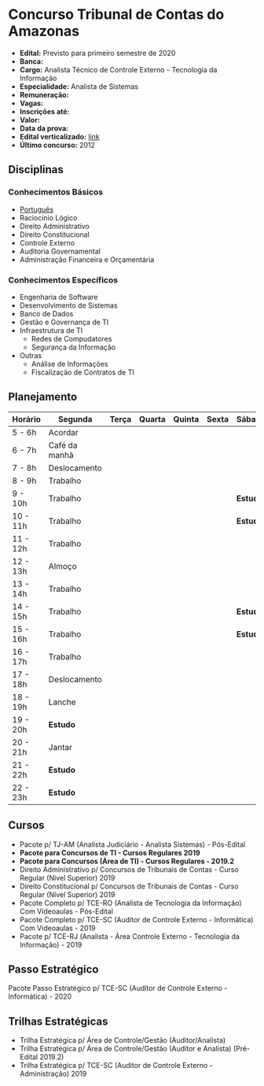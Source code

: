 # Concurso Tribunal de Contas do Amazonas

- **Edital:** Previsto para primeiro semestre de 2020
- **Banca:** 
- **Cargo:** Analista Técnico de Controle Externo - Tecnologia da Informação
- **Especialidade:** Analista de Sistemas
- **Remuneração:** 
- **Vagas:** 
- **Inscrições até:**
- **Valor:** 
- **Data da prova:** 
- **Edital verticalizado:** [link](#)
- **Último concurso:** 2012

## Disciplinas

### Conhecimentos Básicos

- [Português](portugues/index.md)
- Raciocínio Lógico
- Direito Administrativo
- Direito Constitucional
- Controle Externo
- Auditoria Governamental
- Administração Financeira e Orçamentária

### Conhecimentos Específicos

- Engenharia de Software
- Desenvolvimento de Sistemas
- Banco de Dados
- Gestão e Governança de TI
- Infraestrutura de TI
    + Redes de Compudatores
    + Segurança da Informação
- Outras
    + Análise de Informações
    + Fiscalização de Contratos de TI

## Planejamento

| Horário  | Segunda       | Terça | Quarta | Quinta | Sexta | Sábado     | Domingo     |
| -------- | ------------- | ----- | ------ | ------ | ----- | ---------- | ----------- |
| 5 - 6h   | Acordar       |       |        |        |       |            |             |
| 6 - 7h   | Café da manhã |       |        |        |       |            |             |
| 7 - 8h   | Deslocamento  |       |        |        |       |            |             |
| 8 - 9h   | Trabalho      |       |        |        |       |            |             |
| 9 - 10h  | Trabalho      |       |        |        |       | **Estudo** |             |
| 10 - 11h | Trabalho      |       |        |        |       | **Estudo** | **Revisão** |
| 11 - 12h | Trabalho      |       |        |        |       |            |             |
| 12 - 13h | Almoço        |       |        |        |       |            |             |
| 13 - 14h | Trabalho      |       |        |        |       |            |             |
| 14 - 15h | Trabalho      |       |        |        |       | **Estudo** | **Revisão** |
| 15 - 16h | Trabalho      |       |        |        |       | **Estudo** |             |
| 16 - 17h | Trabalho      |       |        |        |       |            |             |
| 17 - 18h | Deslocamento  |       |        |        |       |            |             |
| 18 - 19h | Lanche        |       |        |        |       |            |             |
| 19 - 20h | **Estudo**    |       |        |        |       |            |             |
| 20 - 21h | Jantar        |       |        |        |       |            |             |
| 21 - 22h | **Estudo**    |       |        |        |       |            |             |
| 22 - 23h | **Estudo**    |       |        |        |       |            |             |

## Cursos

- Pacote p/ TJ-AM (Analista Judiciário - Analista Sistemas) - Pós-Edital
- **Pacote para Concursos de TI - Cursos Regulares 2019**
- **Pacote para Concursos (Área de TI) - Cursos Regulares - 2019.2**
- Direito Administrativo p/ Concursos de Tribunais de Contas - Curso Regular (Nível Superior) 2019
- Direito Constitucional p/ Concursos de Tribunais de Contas - Curso Regular (Nível Superior) 2019
- Pacote Completo p/ TCE-RO (Analista de Tecnologia da Informação) Com Videoaulas - Pós-Edital
- Pacote Completo p/ TCE-SC (Auditor de Controle Externo - Informática) Com Videoaulas - 2019
- Pacote p/ TCE-RJ (Analista - Área Controle Externo - Tecnologia da Informação) - 2019

## Passo Estratégico

Pacote Passo Estratégico p/ TCE-SC (Auditor de Controle Externo - Informática) - 2020 

## Trilhas Estratégicas

- Trilha Estratégica p/ Área de Controle/Gestão (Auditor/Analista)
- Trilha Estratégica p/ Área de Controle/Gestão (Auditor e Analista) (Pré-Edital 2019.2)
- Trilha Estratégica p/ TCE-SC (Auditor de Controle Externo - Administração) 2019